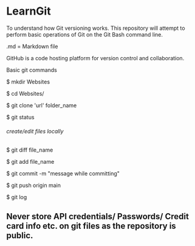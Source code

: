 # LearnGit
To understand how Git versioning works.
This repository will attempt to perform basic operations of Git on the Git Bash command line.

.md = Markdown file

GitHub is a code hosting platform for version control and collaboration.

Basic git commands

$ mkdir Websites

$ cd Websites/

$ git clone 'url' folder_name

$ git status

###### create/edit files locally

$ git diff file_name

$ git add file_name

$ git commit -m "message while committing"

$ git push origin main

$ git log

## Never store API credentials/ Passwords/ Credit card info etc. on git files as the repository is public.
